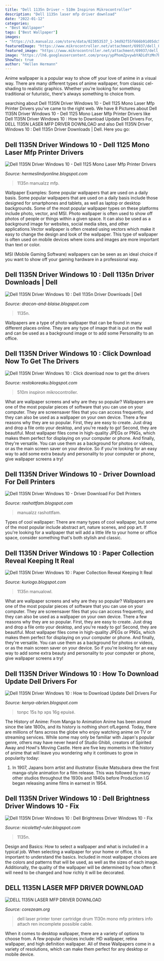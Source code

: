 ```yaml
---
title: "Dell 1135n Driver ~ 510m Inspiron Mikrocontroller"
description: "Dell 1135n laser mfp driver download"
date: "2022-01-12"
categories:
- "Best Wallpaper"
tags: ["Best Wallpaper"]
images:
- "https://s3.manualzz.com/store/data/023053537_1-34d92f55f666b91d05dc544d6e139a86.png"
featuredImage: "https://www.mikrocontroller.net/attachment/69937/dell_0.jpg"
featured_image: "https://www.mikrocontroller.net/attachment/69937/dell_0.jpg"
image: "https://lh6.googleusercontent.com/proxy/ypPhomZpvywbYADidYzMn7bjtg6bsfrHGavgV1E97HemHyiIT8wrTK5B3ELeA1tFw9FAbZeuGrTVfsufnrFOAGv1C12zu5vaOpwcnGBQ1964mjxOdgWl0yHCs40Olw1zgmuRziC1pekLU6iV2Kmj5ppI3w=w1200-h630-p-k-no-nu"
ShowToc: true
author: "Hellen Hermann"
---
```



Anime wallpaper is a popular way to show off your love of anime in a visual way. There are many different types of anime wallpaper, from classic cel-shading to realistic graphics. Whether you're looking for something traditional or futuristic, there's always something to choice from.

	

		
searching about Dell 1135N Driver Windows 10 - Dell 1125 Mono Laser Mfp Printer Drivers you've came to the right web. We have 8 Pictures about Dell 1135N Driver Windows 10 - Dell 1125 Mono Laser Mfp Printer Drivers like Dell 1135N Driver Windows 10 : How to Download Update Dell Drivers For, DELL 1135N LASER MFP DRIVER DOWNLOAD and also Dell 1135N Driver Windows 10 : Dell 1135n Driver Downloads | Dell. Here you go:
		
    
## Dell 1135N Driver Windows 10 - Dell 1125 Mono Laser Mfp Printer Drivers

<img loading=lazy src="https://s1.manualzz.com/store/data/001664547_1-3cb2be3610892fd36653111dde37834d-768x994.png" onerror="this.onerror=null;this.src='https://tse3.mm.bing.net/th?id=OIP.-jsmrR_3NvfWxVmnuEKvmQHaJl&amp;pid=15.1';" alt="Dell 1135N Driver Windows 10 - Dell 1125 Mono Laser Mfp Printer Drivers">

_Source: hermeslindyonline.blogspot.com_

>1135n manualzz mfp. 

	

Wallpaper Examples: Some popular wallpapers that are used on a daily basis.
Some popular wallpapers that are used on a daily basis include those designed for smartphones and tablets, as well as laptop or desktop backgrounds. Some of the most popular wallpaper types on these platforms include photo, vector, and MSI. 
Photo wallpaper is often used to show off photos of people or things within a given space. It can also be used as a background image for websites, social media sites, and other applications.Vector wallpaper is often created using vectors which make it easy to change the design and look of the wallpaper. This type of wallpaper is often used on mobile devices where icons and images are more important than text or color. 

MSI (Mobile Gaming Software) wallpapers can be seen as an ideal choice if you want to show off your gaming hardware in a professional way.

    
## Dell 1135N Driver Windows 10 : Dell 1135n Driver Downloads | Dell

<img loading=lazy src="https://cdn8.bigcommerce.com/s-r4tr0/images/stencil/500x659/products/255077/400807/Dell-990-tower-ports__66293.1526409669.jpg" onerror="this.onerror=null;this.src='https://tse4.mm.bing.net/th?id=OIP.DQsZcssT1yYSHrCi5TP-zwHaF7&amp;pid=15.1';" alt="Dell 1135N Driver Windows 10 : Dell 1135n Driver Downloads | Dell">

_Source: dracon-and-blaise.blogspot.com_

>1135n. 

	



Wallpapers are a type of photo wallpaper that can be found in many different places online. They are any type of image that is put on the wall and can be used as a background image or to add some Personality to an office.

    
## Dell 1135N Driver Windows 10 : Click Download Now To Get The Drivers

<img loading=lazy src="https://www.mikrocontroller.net/attachment/69937/dell_0.jpg" onerror="this.onerror=null;this.src='https://tse1.mm.bing.net/th?id=OIP.Tu1scDXNrXdVj5XpN1kJ0gHaJ4&amp;pid=15.1';" alt="Dell 1135N Driver Windows 10 : Click download now to get the drivers">

_Source: restokoreaku.blogspot.com_

>510m inspiron mikrocontroller. 

	

What are wallpaper screens and why are they so popular?
Wallpapers are one of the most popular pieces of software that you can use on your computer. They are screensaver files that you can access frequently, and they can also be used as a wallpaper on your own device. There a few reasons why they are so popular. First, they are easy to create. Just drag and drop a file onto your desktop, and you're ready to go! Second, they are beautiful. Most wallpaper files come in high-quality JPEGs or PNGs, which makes them perfect for displaying on your computer or phone. And finally, they're versatile. You can use them as a background for photos or videos, or as the main screen saver on your device. So if you're looking for an easy way to add some extra beauty and personality to your computer or phone, give wallpaper screens a try!

    
## Dell 1135N Driver Windows 10 - Driver Download For Dell Printers

<img loading=lazy src="https://s3.manualzz.com/store/data/023053537_1-34d92f55f666b91d05dc544d6e139a86.png" onerror="this.onerror=null;this.src='https://tse1.mm.bing.net/th?id=OIP.o7kFrwLOsUdpUNb5GFWzigHaJl&amp;pid=15.1';" alt="Dell 1135N Driver Windows 10 - Driver Download For Dell Printers">

_Source: rashottfam.blogspot.com_

>manualzz rashottfam. 

	

Types of cool wallpaper:
There are many types of cool wallpaper, but some of the most popular include abstract art, nature scenes, and pop art. If you're looking for a wallpaper that will add a little life to your home or office space, consider something that's both stylish and classic.

    
## Dell 1135N Driver Windows 10 : Paper Collection Reveal Keeping It Real

<img loading=lazy src="https://www.manualowl.com/manual_guide/products/dell-1135n-service-manual-5a0d85d/3.png" onerror="this.onerror=null;this.src='https://tse3.mm.bing.net/th?id=OIP.Le75hCsx7rPhfPElIyHhqQHaJl&amp;pid=15.1';" alt="Dell 1135N Driver Windows 10 : Paper Collection Reveal Keeping It Real">

_Source: kuriogo.blogspot.com_

>1135n manualowl. 

	

What are wallpaper screens and why are they so popular?
Wallpapers are one of the most popular pieces of software that you can use on your computer. They are screensaver files that you can access frequently, and they can also be used as a wallpaper on your own device. There a few reasons why they are so popular. First, they are easy to create. Just drag and drop a file onto your desktop, and you're ready to go! Second, they are beautiful. Most wallpaper files come in high-quality JPEGs or PNGs, which makes them perfect for displaying on your computer or phone. And finally, they're versatile. You can use them as a background for photos or videos, or as the main screen saver on your device. So if you're looking for an easy way to add some extra beauty and personality to your computer or phone, give wallpaper screens a try!

    
## Dell 1135N Driver Windows 10 : How To Download Update Dell Drivers For

<img loading=lazy src="https://lh6.googleusercontent.com/proxy/ypPhomZpvywbYADidYzMn7bjtg6bsfrHGavgV1E97HemHyiIT8wrTK5B3ELeA1tFw9FAbZeuGrTVfsufnrFOAGv1C12zu5vaOpwcnGBQ1964mjxOdgWl0yHCs40Olw1zgmuRziC1pekLU6iV2Kmj5ppI3w=w1200-h630-p-k-no-nu" onerror="this.onerror=null;this.src='https://tse1.mm.bing.net/th?id=OIP.DaUrk2hZHZRbPCMvjgbnhQHaEk&amp;pid=15.1';" alt="Dell 1135N Driver Windows 10 : How to Download Update Dell Drivers For">

_Source: kenya-obrien.blogspot.com_

>tonpc 15s hp xps 16g epuisé. 

	

The History of Anime: From Manga to Animation
Anime has been around since the late 1800s, and its history is nothing short ofLegend. Today, there are millions of fans across the globe who enjoy watching anime on TV or streaming services. While some may only be familiar with Japan's popular genre, others may have never heard of Studio Ghibli, creators of Spirited Away and Howl's Moving Castle. Here are five key moments in the history of anime that will leave you wondering why it continues to grow in popularity today:
1) In 1907, Japans born artist and illustrator Eisuke Matsubara drew the first manga-style animation for a film release. This was followed by many other studios throughout the 1930s and 1940s before Production I.G began releasing anime films in earnest in 1954.

    
## Dell 1135N Driver Windows 10 : Dell Brightness Driver Windows 10 - Fix

<img loading=lazy src="https://mylapidrivers.com/wp-content/uploads/2020/06/14-788x788.jpg" onerror="this.onerror=null;this.src='https://tse3.mm.bing.net/th?id=OIP.cgELIEwVJ_A-VHr2UWI9XAHaHa&amp;pid=15.1';" alt="Dell 1135N Driver Windows 10 : Dell Brightness Driver Windows 10 - Fix">

_Source: nicolettef-ruler.blogspot.com_

>1135n. 

	

Design and Basics: How to select a wallpaper and what is included in a typical job.
When selecting a wallpaper for your home or office, it is important to understand the basics. Included in most wallpaper choices are the colors and patterns that will be used, as well as the sizes of each image. Additionally, the quality of the wallpaper will be determined by how often it will need to be changed and how richly it will be decorated.

    
## DELL 1135N LASER MFP DRIVER DOWNLOAD

<img loading=lazy src="http://homenetworking01.info/wp-content/uploads/2011/08/2011-08-12-012-Dell-1130n-mono-laser-printer-print-cartridge.jpg" onerror="this.onerror=null;this.src='https://tse2.mm.bing.net/th?id=OIP.gh3ZhR7fcMCA1mamJbZ5xgHaDB&amp;pid=15.1';" alt="DELL 1135N LASER MFP DRIVER DOWNLOAD">

_Source: corezeam.org_

>dell laser printer toner cartridge drum 1130n mono mfp printers info attach ren incomplete possible cable. 

	

When it comes to desktop wallpaper, there are a variety of options to choose from. A few popular choices include: HD wallpaper, retina wallpaper, and high definition wallpaper. All of these Wallpapers come in a variety of resolutions, which can make them perfect for any desktop or mobile device. 

